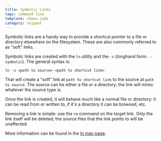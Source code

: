 ```yaml
---
title: Symbolic Links
tags: command line
template: /base.jade
category: snippet
---
```


Symbolic links are a handy way to provide a shortcut pointer to a file or directory elsewhere on the filesystem. These are also commonly referred to as "soft" links.

Symbolic links are created with the `ln` utility and the `-s` (longhand form: `--symbolic`). The general syntax is:

```
ln -s <path to source> <path to shortcut link>
```

That will create a "soft" link at `path to shortcut link` to the source at `path to source`. The source can be either a file or a directory; the link will mimic whatever the source type is.

Once the link is created, it will behave much like a normal file or directory: it can be read from or written to, if it's a directory it can be browsed, etc.

Removing a link is simple: use the `rm` command on the target link. Only the link itself will be deleted; the source files that the link points to will be unaffected.

More information can be found in the [ln man page](http://linux.die.net/man/1/ln).
